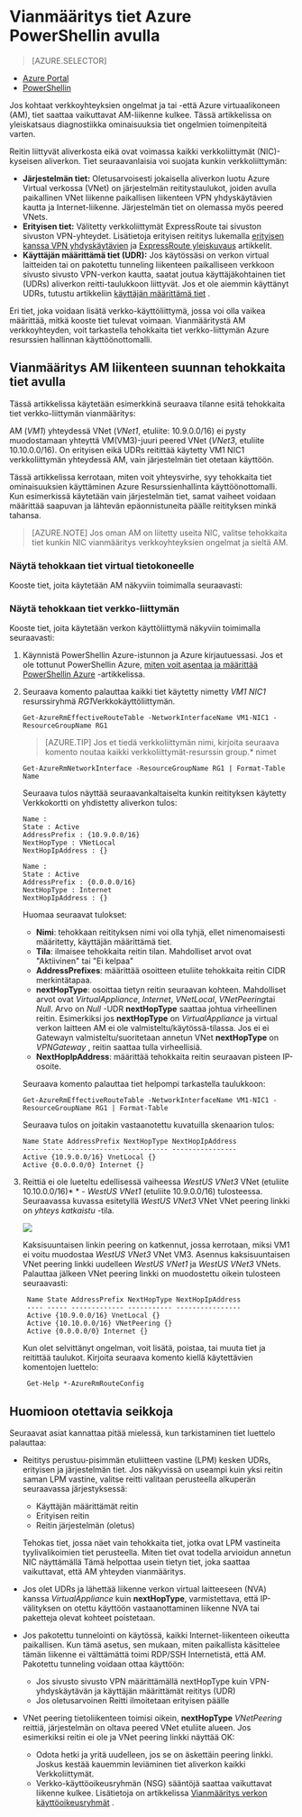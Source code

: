 <properties 
   pageTitle="Vianmääritys tiet - PowerShell | Microsoft Azure"
   description="Opi suorittamaan tiet Azure Resurssienhallinta käyttöönoton mallin Azure PowerShellin avulla."
   services="virtual-network"
   documentationCenter="na"
   authors="AnithaAdusumilli"
   manager="narayan"
   editor=""
   tags="azure-resource-manager"
/>
<tags 
   ms.service="virtual-network"
   ms.devlang="na"
   ms.topic="article"
   ms.tgt_pltfrm="na"
   ms.workload="infrastructure-services"
   ms.date="09/23/2016"
   ms.author="anithaa" />

# <a name="troubleshoot-routes-using-azure-powershell"></a>Vianmääritys tiet Azure PowerShellin avulla

> [AZURE.SELECTOR]
- [Azure Portal](virtual-network-routes-troubleshoot-portal.md)
- [PowerShellin](virtual-network-routes-troubleshoot-powershell.md)

Jos kohtaat verkkoyhteyksien ongelmat ja tai -että Azure virtuaalikoneen (AM), tiet saattaa vaikuttavat AM-liikenne kulkee. Tässä artikkelissa on yleiskatsaus diagnostiikka ominaisuuksia tiet ongelmien toimenpiteitä varten.

Reitin liittyvät aliverkosta eikä ovat voimassa kaikki verkkoliittymät (NIC)-kyseisen aliverkon. Tiet seuraavanlaisia voi suojata kunkin verkkoliittymän:

- **Järjestelmän tiet:** Oletusarvoisesti jokaisella aliverkon luotu Azure Virtual verkossa (VNet) on järjestelmän reititystaulukot, joiden avulla paikallinen VNet liikenne paikallisen liikenteen VPN yhdyskäytävien kautta ja Internet-liikenne. Järjestelmän tiet on olemassa myös peered VNets.
- **Erityisen tiet:** Välitetty verkkoliittymät ExpressRoute tai sivuston sivuston VPN-yhteydet. Lisätietoja erityisen reititys lukemalla [erityisen kanssa VPN yhdyskäytävien](../vpn-gateway/vpn-gateway-bgp-overview.md) ja [ExpressRoute yleiskuvaus](../expressroute/expressroute-introduction.md) artikkelit.
- **Käyttäjän määrittämä tiet (UDR):** Jos käytössäsi on verkon virtual laitteiden tai on pakotettu tunneling liikenteen paikalliseen verkkoon sivusto sivusto VPN-verkon kautta, saatat joutua käyttäjäkohtainen tiet (UDRs) aliverkon reitti-taulukkoon liittyvät. Jos et ole aiemmin käyttänyt UDRs, tutustu artikkeliin [käyttäjän määrittämä tiet](virtual-networks-udr-overview.md#user-defined-routes) .

Eri tiet, joka voidaan lisätä verkko-käyttöliittymä, jossa voi olla vaikea määrittää, mitkä kooste tiet tulevat voimaan. Vianmääritystä AM verkkoyhteyden, voit tarkastella tehokkaita tiet verkko-liittymän Azure resurssien hallinnan käyttöönottomalli.

## <a name="using-effective-routes-to-troubleshoot-vm-traffic-flow"></a>Vianmääritys AM liikenteen suunnan tehokkaita tiet avulla

Tässä artikkelissa käytetään esimerkkinä seuraava tilanne esitä tehokkaita tiet verkko-liittymän vianmääritys:

AM (*VM1*) yhteydessä VNet (*VNet1*, etuliite: 10.9.0.0/16) ei pysty muodostamaan yhteyttä VM(VM3)-juuri peered VNet (*VNet3*, etuliite 10.10.0.0/16). On erityisen eikä UDRs reitittää käytetty VM1 NIC1 verkkoliittymän yhteydessä AM, vain järjestelmän tiet otetaan käyttöön.

Tässä artikkelissa kerrotaan, miten voit yhteysvirhe, syy tehokkaita tiet ominaisuuksien käyttäminen Azure Resurssienhallinta käyttöönottomalli.
Kun esimerkissä käytetään vain järjestelmän tiet, samat vaiheet voidaan määrittää saapuvan ja lähtevän epäonnistuneita päälle reitityksen minkä tahansa.

>[AZURE.NOTE] Jos oman AM on liitetty useita NIC, valitse tehokkaita tiet kunkin NIC vianmääritys verkkoyhteyksien ongelmat ja sieltä AM.

### <a name="view-effective-routes-for-a-virtual-machine"></a>Näytä tehokkaan tiet virtual tietokoneelle

Kooste tiet, joita käytetään AM näkyviin toimimalla seuraavasti:

### <a name="view-effective-routes-for-a-network-interface"></a>Näytä tehokkaan tiet verkko-liittymän

Kooste tiet, joita käytetään verkon käyttöliittymä näkyviin toimimalla seuraavasti:

1.  Käynnistä PowerShellin Azure-istunnon ja Azure kirjautuessasi. Jos et ole tottunut PowerShellin Azure, [miten voit asentaa ja määrittää PowerShellin Azure](../powershell-install-configure.md) -artikkelissa.

2.  Seuraava komento palauttaa kaikki tiet käytetty nimetty *VM1 NIC1* resurssiryhmä *RG1*Verkkokäyttöliittymän.

        Get-AzureRmEffectiveRouteTable -NetworkInterfaceName VM1-NIC1 -ResourceGroupName RG1

    >[AZURE.TIP] Jos et tiedä verkkoliittymän nimi, kirjoita seuraava komento noutaa kaikki verkkoliittymät-resurssin group.* nimet

        Get-AzureRmNetworkInterface -ResourceGroupName RG1 | Format-Table Name

    Seuraava tulos näyttää seuraavankaltaiselta kunkin reitityksen käytetty Verkkokortti on yhdistetty aliverkon tulos:

        Name :
        State : Active
        AddressPrefix : {10.9.0.0/16}
        NextHopType : VNetLocal
        NextHopIpAddress : {}

        Name :
        State : Active
        AddressPrefix : {0.0.0.0/16}
        NextHopType : Internet
        NextHopIpAddress : {}

    Huomaa seuraavat tulokset:
    - **Nimi**: tehokkaan reitityksen nimi voi olla tyhjä, ellet nimenomaisesti määritetty, käyttäjän määrittämä tiet. 
    - **Tila**: ilmaisee tehokkaita reitin tilan. Mahdolliset arvot ovat "Aktiivinen" tai "Ei kelpaa"
    - **AddressPrefixes**: määrittää osoitteen etuliite tehokkaita reitin CIDR merkintätapaa. 
    - **nextHopType**: osoittaa tietyn reitin seuraavan kohteen. Mahdolliset arvot ovat *VirtualAppliance*, *Internet*, *VNetLocal*, *VNetPeering*tai *Null*. Arvo on *Null* -UDR **nextHopType** saattaa johtua virheellinen reitin. Esimerkiksi jos **nextHopType** on *VirtualAppliance* ja virtual verkon laitteen AM ei ole valmisteltu/käytössä-tilassa. Jos ei ei Gatewayn valmisteltu/suoritetaan annetun VNet **nextHopType** on *VPNGateway* , reitin saattaa tulla virheellisiä.
    - **NextHopIpAddress**: määrittää tehokkaita reitin seuraavan pisteen IP-osoite.
    
    Seuraava komento palauttaa tiet helpompi tarkastella taulukkoon:

        Get-AzureRmEffectiveRouteTable -NetworkInterfaceName VM1-NIC1 -ResourceGroupName RG1 | Format-Table

    Seuraava tulos on joitakin vastaanotettu kuvatuilla skenaarion tulos:

        Name State AddressPrefix NextHopType NextHopIpAddress
        ---- ----- ------------- ----------- ----------------
        Active {10.9.0.0/16} VnetLocal {}
        Active {0.0.0.0/0} Internet {}
    

3. Reittiä ei ole lueteltu edellisessä vaiheessa *WestUS VNet3* VNet (etuliite 10.10.0.0/16)* * - *WestUS VNet1* (etuliite 10.9.0.0/16) tulosteessa. Seuraavassa kuvassa esitetyllä *WestUS VNet3* VNet VNet peering linkki on *yhteys katkaistu* -tila.
    
    ![](./media/virtual-network-routes-troubleshoot-portal/image4.png)

    Kaksisuuntaisen linkin peering on katkennut, jossa kerrotaan, miksi VM1 ei voitu muodostaa *WestUS VNet3* VNet VM3. Asennus kaksisuuntaisen VNet peering linkki uudelleen *WestUS VNet1* ja *WestUS VNet3* VNets. Palauttaa jälkeen VNet peering linkki on muodostettu oikein tulosteen seuraavasti:

        Name State AddressPrefix NextHopType NextHopIpAddress
        ---- ----- ------------- ----------- ----------------
        Active {10.9.0.0/16} VnetLocal {}
        Active {10.10.0.0/16} VNetPeering {}
        Active {0.0.0.0/0} Internet {}
        
    Kun olet selvittänyt ongelman, voit lisätä, poistaa, tai muuta tiet ja reitittää taulukot. Kirjoita seuraava komento kiellä käytettävien komentojen luettelo:

        Get-Help *-AzureRmRouteConfig

## <a name="considerations"></a>Huomioon otettavia seikkoja

Seuraavat asiat kannattaa pitää mielessä, kun tarkistaminen tiet luettelo palauttaa:

- Reititys perustuu-pisimmän etuliitteen vastine (LPM) kesken UDRs, erityisen ja järjestelmän tiet. Jos näkyvissä on useampi kuin yksi reitin saman LPM vastine, valitse reitti valitaan perusteella alkuperän seuraavassa järjestyksessä:
    - Käyttäjän määrittämät reitin
    - Erityisen reitin
    - Reitin järjestelmän (oletus)

    Tehokas tiet, jossa näet vain tehokkaita tiet, jotka ovat LPM vastineita tyylivalikoimien tiet perusteella. Miten tiet ovat todella arvioidun annetun NIC näyttämällä Tämä helpottaa usein tietyn tiet, joka saattaa vaikuttavat, että AM yhteyden vianmääritys.

- Jos olet UDRs ja lähettää liikenne verkon virtual laitteeseen (NVA) kanssa *VirtualAppliance* kuin **nextHopType**, varmistettava, että IP-välityksen on otettu käyttöön vastaanottaminen liikenne NVA tai paketteja olevat kohteet poistetaan. 
- Jos pakotettu tunnelointi on käytössä, kaikki Internet-liikenteen oikeutta paikallisen. Kun tämä asetus, sen mukaan, miten paikallista käsittelee tämän liikenne ei välttämättä toimi RDP/SSH Internetistä, että AM. 
  Pakotettu tunneling voidaan ottaa käyttöön:
    - Jos sivusto sivusto VPN määrittämällä nextHopType kuin VPN-yhdyskäytävän ja käyttäjän määrittämät reititys (UDR)
    - Jos oletusarvoinen Reitti ilmoitetaan erityisen päälle
- VNet peering tietoliikenteen toimisi oikein, **nextHopType** *VNetPeering* reittiä, järjestelmän on oltava peered VNet etuliite alueen. Jos esimerkiksi reitin ei ole ja VNet peering linkki näyttää OK:
    - Odota hetki ja yritä uudelleen, jos se on äskettäin peering linkki. Joskus kestää kauemmin leviäminen tiet aliverkon kaikki Verkkoliittymät.
    - Verkko-käyttöoikeusryhmän (NSG) sääntöjä saattaa vaikuttavat liikenne kulkee. Lisätietoja on artikkelissa [Vianmääritys verkon käyttöoikeusryhmät](virtual-network-nsg-troubleshoot-powershell.md) .
